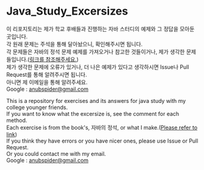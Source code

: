 # Java_Study_Excersizes

이 리포지토리는 제가 학교 후배들과 진행하는 자바 스터디의 예제와 그 정답을 모아둔 곳입니다.   
각 원래 문제는 주석을 통해 달아놨으니, 확인해주시면 됩니다.   
각 문제들은 자바의 정석 문제 예제를 가져오거나 참고한 것들이거나, 제가 생각한 문제들입니다.([링크를 참조해주세요.](https://cafe.naver.com/javachobostudy))   
제가 생각한 문제에 오류가 있거나, 더 나은 예제가 있다고 생각하시면 Issue나 Pull Request를 통해 알려주시면 됩니다.   
아니면 제 이메일을 통해 알려주세요.  
Google : anubspider@gmail.com   


This is a repository for exercises and its answers for java study with my college younger friends.   
If you want to know what the excersize is, see the comment for each method.   
Each exercise is from the book's, 자바의 정석, or what I make.([Please refer to link](https://cafe.naver.com/javachobostudy))   
If you think they have errors or you have nicer ones, please use Issue or Pull Request.   
Or you could contact me with my email.   
Google : anubspider@gmail.com    